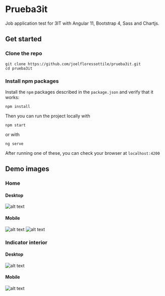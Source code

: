 # Prueba3it
Job application test for 3IT with Angular 11, Bootstrap 4, Sass and Chartjs.

## Get started

### Clone the repo

```shell
git clone https://github.com/joelfloressottile/prueba3it.git
cd prueba3it
```

### Install npm packages

Install the `npm` packages described in the `package.json` and verify that it works:

```shell
npm install
```

Then you can run the project locally with
```
npm start 
```
or with
```
ng serve
```

After running one of these, you can check your browser at `localhost:4200`

## Demo images
### Home
#### Desktop
![alt text](https://i.ibb.co/PT2n10p/desktop1.png)
#### Mobile
![alt text](https://i.ibb.co/7nSfL8z/mobile1.png)
![alt text](https://i.ibb.co/K5tkPjP/mobile2.png)
### Indicator interior
#### Desktop
![alt text](https://i.ibb.co/BBsFwHr/desktop2.png)
#### Mobile
![alt text](https://i.ibb.co/tCxwhjv/mobile3.png)

